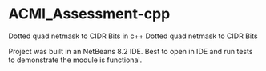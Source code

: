 # ACMI_Assessment-cpp
Dotted quad netmask to CIDR Bits in c++
Dotted quad netmask to CIDR Bits

Project was built in an NetBeans 8.2 IDE. Best to open in IDE and run tests to demonstrate the module is functional. 
